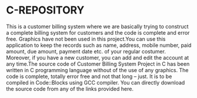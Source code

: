 # C-REPOSITORY
This is a customer billing system where we are basically trying to construct a complete billing system for customers and the code is complete and error free. Graphics have not been used in this project.You can use this application to keep the records such as name, address, mobile number, paid amount, due amount, payment date etc. of your regular costumer. Moreover, if you have a new customer, you can add and edit the account at any time.The source code of Customer Billing System Project in C has been written in C programming language without of the use of any graphics. The code is complete, totally error free and not that long – just. It is to be compiled in Code::Blocks  using GCC compiler. You can directly download the source code from any of the links provided here.
